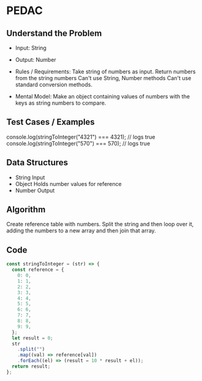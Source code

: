 # PEDAC

## Understand the Problem

- Input:
  String
- Output:
  Number

- Rules / Requirements:
  Take string of numbers as input.
  Return numbers from the string numbers
  Can't use String, Number methods
  Can't use standard conversion methods.

- Mental Model:
  Make an object containing values of numbers with the keys as string numbers to compare.

## Test Cases / Examples

console.log(stringToInteger("4321") === 4321); // logs true
console.log(stringToInteger("570") === 570); // logs true

## Data Structures

- String
  Input
- Object
  Holds number values for reference
- Number
  Output

## Algorithm

Create reference table with numbers.
Split the string and then loop over it, adding the numbers to a new array and then join that array.

## Code

```js
const stringToInteger = (str) => {
  const reference = {
    0: 0,
    1: 1,
    2: 2,
    3: 3,
    4: 4,
    5: 5,
    6: 6,
    7: 7,
    8: 8,
    9: 9,
  };
  let result = 0;
  str
    .split("")
    .map((val) => reference[val])
    .forEach((el) => (result = 10 * result + el));
  return result;
};
```
